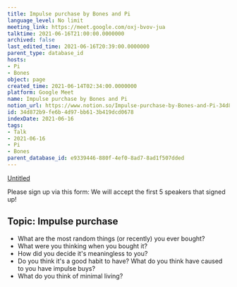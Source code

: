 ```yaml
---
title: Impulse purchase by Bones and Pi
language_level: No limit
meeting_link: https://meet.google.com/oxj-bvov-jua
talktime: 2021-06-16T21:00:00.0000000
archived: false
last_edited_time: 2021-06-16T20:39:00.0000000
parent_type: database_id
hosts:
- Pi
- Bones
object: page
created_time: 2021-06-14T02:34:00.0000000
platform: Google Meet
name: Impulse purchase by Bones and Pi
notion_url: https://www.notion.so/Impulse-purchase-by-Bones-and-Pi-34d872b9fe6b4d97bb613b419dcd0678
id: 34d872b9-fe6b-4d97-bb61-3b419dcd0678
indexDate: 2021-06-16
tags:
- Talk
- 2021-06-16
- Pi
- Bones
parent_database_id: e9339446-880f-4ef0-8ad7-8ad1f507dded
---
```


[Untitled](https://www.notion.so/cd877e06ad7149f69157f2c71bad5cca)   

Please sign up via this form:
We will accept the first  5 speakers  that signed up! 


## Topic: Impulse purchase

   - What are the most random things (or recently) you ever bought?
   - What were you thinking when you bought it?
   - How did you decide it's meaningless to you?
   - Do you think it's a good habit to have? What do you think have caused to you have impulse buys?
   - What do you think of minimal living?




